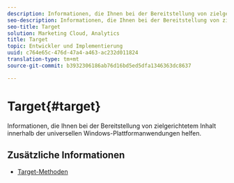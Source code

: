 ```yaml
---
description: Informationen, die Ihnen bei der Bereitstellung von zielgerichtetem Inhalt innerhalb der universellen Windows-Plattformanwendungen helfen.
seo-description: Informationen, die Ihnen bei der Bereitstellung von zielgerichtetem Inhalt innerhalb der universellen Windows-Plattformanwendungen helfen.
seo-title: Target
solution: Marketing Cloud, Analytics
title: Target
topic: Entwickler und Implementierung
uuid: c764e65c-476d-47a4-a463-ac232d011824
translation-type: tm+mt
source-git-commit: b3932306186ab76d16bd5ed5dfa1346363dc8637

---
```



# Target{#target}

Informationen, die Ihnen bei der Bereitstellung von zielgerichtetem Inhalt innerhalb der universellen Windows-Plattformanwendungen helfen.

## Zusätzliche Informationen

+ [Target-Methoden](/help/universal-windows/target/target-methods.md)